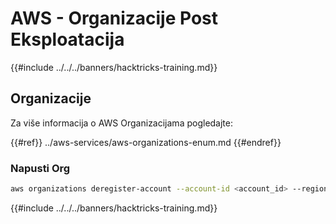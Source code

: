 # AWS - Organizacije Post Eksploatacija

{{#include ../../../banners/hacktricks-training.md}}

## Organizacije

Za više informacija o AWS Organizacijama pogledajte:

{{#ref}}
../aws-services/aws-organizations-enum.md
{{#endref}}

### Napusti Org
```bash
aws organizations deregister-account --account-id <account_id> --region <region>
```
{{#include ../../../banners/hacktricks-training.md}}
